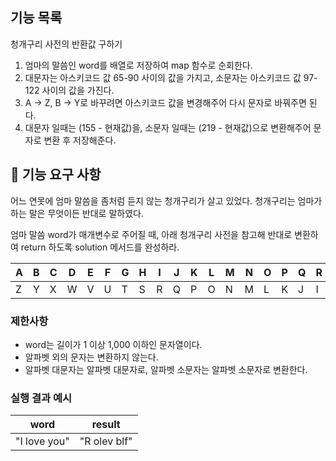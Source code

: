 ## 기능 목록
청개구리 사전의 반환값 구하기
1) 엄마의 말씀인 word를 배열로 저장하여 map 함수로 순회한다.
2) 대문자는 아스키코드 값 65-90 사이의 값을 가지고, 소문자는 아스키코드 값 97-122 사이의 값을 가진다.
3) A -> Z, B -> Y로 바꾸려면 아스키코드 값을 변경해주어 다시 문자로 바꿔주면 된다. 
4) 대문자 일때는 (155 - 현재값)을, 소문자 일때는 (219 - 현재값)으로 변환해주어 문자로 변환 후 저장해준다.

## 🚀 기능 요구 사항

어느 연못에 엄마 말씀을 좀처럼 듣지 않는 청개구리가 살고 있었다. 청개구리는 엄마가 하는 말은 무엇이든 반대로 말하였다.

엄마 말씀 word가 매개변수로 주어질 때, 아래 청개구리 사전을 참고해 반대로 변환하여 return 하도록 solution 메서드를 완성하라.

| A | B | C | D | E | F | G | H | I | J | K | L | M | N | O | P | Q | R | S | T | U | V | W | X | Y | Z |
| --- | --- | --- | --- | --- | --- | --- | --- | --- | --- | --- | --- | --- | --- | --- | --- | --- | --- | --- | --- | --- | --- | --- | --- | --- | --- |
| Z | Y | X | W | V | U | T | S | R | Q | P | O | N | M | L | K | J | I | H | G | F | E | D | C | B | A |

### 제한사항

- word는 길이가 1 이상 1,000 이하인 문자열이다.
- 알파벳 외의 문자는 변환하지 않는다.
- 알파벳 대문자는 알파벳 대문자로, 알파벳 소문자는 알파벳 소문자로 변환한다.

### 실행 결과 예시

| word | result |
| --- | --- |
| "I love you" | "R olev blf" |
